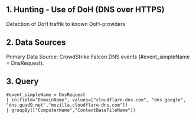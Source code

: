 ## 1. Hunting - Use of DoH (DNS over HTTPS)
Detection of DoH traffik to known DoH-providers

## 2. Data Sources
Primary Data Source: CrowdStrike Falcon DNS events (#event_simpleName = DnsRequest).

## 3. Query
```
#event_simpleName = DnsRequest
| in(field="DomainName", values=["cloudflare-dns.com", "dns.google", "dns.quad9.net","mozilla.cloudflare-dns.com"])
| groupBy(["ComputerName","ContextBaseFileName"])
```
